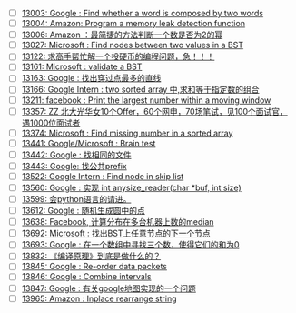 - [ ] [13003: Google : Find whether a word is composed by two words](http://instant.1point3acres.com/thread/13003)
- [ ] [13004: Amazon: Program a memory leak detection function](http://instant.1point3acres.com/thread/13004)
- [ ] [13006: Amazon ：最简捷的方法判断一个数是否为2的幂](http://instant.1point3acres.com/thread/13006)
- [ ] [13027: Microsoft : Find nodes between two values in a BST](http://instant.1point3acres.com/thread/13027)
- [ ] [13122: 求高手帮忙解一个投硬币的编程问题，急！！！](http://instant.1point3acres.com/thread/13122)
- [ ] [13161: Microsoft : validate a BST](http://instant.1point3acres.com/thread/13161)
- [ ] [13163: Google : 找出穿过点最多的直线](http://instant.1point3acres.com/thread/13163)
- [ ] [13166: Google Intern : two sorted array 中,求和等于指定数的组合](http://instant.1point3acres.com/thread/13166)
- [ ] [13211: facebook : Print the largest number within a moving window](http://instant.1point3acres.com/thread/13211)
- [ ] [13357: ZZ 北大光华女10个Offer，60个网申，70场笔试，见100个面试官，遇1000位面试者](http://instant.1point3acres.com/thread/13357)
- [ ] [13374: Microsoft : Find missing number in a sorted array](http://instant.1point3acres.com/thread/13374)
- [ ] [13441: Google/Microsoft : Brain test](http://instant.1point3acres.com/thread/13441)
- [ ] [13442: Google : 找相同的文件](http://instant.1point3acres.com/thread/13442)
- [ ] [13443: Google: 找公共prefix](http://instant.1point3acres.com/thread/13443)
- [ ] [13522: Google Intern : Find node in skip list](http://instant.1point3acres.com/thread/13522)
- [ ] [13560: Google : 实现 int anysize_reader(char *buf, int size)](http://instant.1point3acres.com/thread/13560)
- [ ] [13599: 会python语言的请进。](http://instant.1point3acres.com/thread/13599)
- [ ] [13612: Google : 随机生成圆中的点](http://instant.1point3acres.com/thread/13612)
- [ ] [13638: Facebook, 计算分布在多台机器上数的median](http://instant.1point3acres.com/thread/13638)
- [ ] [13692: Microsoft : 找出BST上任意节点的下一个节点](http://instant.1point3acres.com/thread/13692)
- [ ] [13693: Google : 在一个数组中寻找三个数，使得它们的和为0](http://instant.1point3acres.com/thread/13693)
- [ ] [13832: 《编译原理》到底是做什么的？](http://instant.1point3acres.com/thread/13832)
- [ ] [13845: Google : Re-order data packets](http://instant.1point3acres.com/thread/13845)
- [ ] [13846: Google : Combine intervals](http://instant.1point3acres.com/thread/13846)
- [ ] [13847: Google : 有关google地图实现的一个问题](http://instant.1point3acres.com/thread/13847)
- [ ] [13965: Amazon : Inplace rearrange string](http://instant.1point3acres.com/thread/13965)
